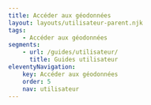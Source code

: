 ```yaml
---
title: Accéder aux géodonnées
layout: layouts/utilisateur-parent.njk
tags:
    - Accéder aux géodonnées
segments:
    - url: /guides/utilisateur/
      title: Guides utilisateur
eleventyNavigation:
    key: Accéder aux géodonnées
    order: 5
    nav: utilisateur
---
```

